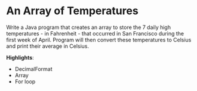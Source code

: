# An Array of Temperatures

Write a Java program that creates an array to store the 7 daily high temperatures - in Fahrenheit - that occurred in San Francisco during the first week of April. Program will then convert these temperatures to Celsius and print their average in Celsius.

**Highlights**:

* DecimalFormat
*  Array
* For loop